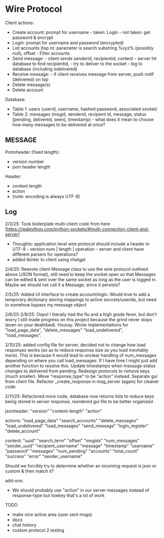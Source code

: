 # Wire Protocol

Client actions:

- Create account: prompt for username
        - taken: Login
        - not taken: get password & encrypt
- Login: prompt for username and password (encrypted)
- List accounts (top $n$): parameter is search substring %xyz% (possibly null), offset
        - Filter accounts
- Send message:
        - client sends senderid, recipientid, content
        - server hit database to find recipientid,
        - try to deliver to the socket
        - log to database (including isdelivered)
- Receive message:
        - if client receives message from server, push notif (delivered) on top
- Delete message(s)
- Delete account

Database:

- Table 1: users (userid, username, hashed password, associated socket)
- Table 2: messages (msgid, senderid, recipient id, message, status [pending, delivered, seen], timestamp)
        - what does it mean to choose how many messages to be delivered at once?

## MESSAGE

Protoheader (fixed length):

- version number
- json header length

Header:

- content length
- action
- (note: encoding is always UTF-8)

## Log

2/3/25: Took boilerplate multi-client code from here [https://realpython.com/python-sockets/#multi-connection-client-and-server]

- Thoughts: application level wire protocol should  include a header in UTF-8
        - version num | length | operation
        - server and client have different parsers for operations?
- added tkinter to client using chatgpt

2/4/25: Rewrote client Message class to use the wire protocol outlined above (JSON format), still need to keep the socket open so that Messages can be edited & sent over the same socket as long as the user is logged in. Maybe we should not call it a Message, since it persists?

2/5/25: Added UI interface to create account/login. Would love to add a temporary dictionary storing mappings to active soccets/userids, but need to somehow bypass my message object

2/6/25-2/9/25: Oops! I literally had the flu and a high grade fever, but don't worry I still made progress on this project because the grind never stops (even on your deathbed). Hooray. Wrote implementations for "load_page_data", "delete_messages" "load_undelivered", "load_messages".

2/10/25: added config file for server, decided not to change how load responses works (so as to reduce response size as you load inevitably more). This is because it would lead to unclear handling of num_messages depending on where you call load_messages. If I have time I might just add another function to resolve this. Update timestamps when message status changes to delivered from pending. Redesign protocols to remove keys (much smaller). Move "response_type" to be "action" instead. Separate gui from client file. Refactor _create_response in msg_server (again) for cleaner code.

2/11/25: Refactored more code, database now returns lists to reduce keys being stored in server response, reordered gui file to be better organized

jsonheader:
"version"
"content-length"
"action"

actions:
"load_page_data"
"search_accounts"
"delete_messages"
"load_undelivered"
"load_messages"
"send_message"
"login_register"
"delete_account"

content:
"uuid"
"search_term"
"offset"
"msgids"
"num_messages"
"sender_uuid"
"recipient_username"
"message"
"timestamp"
"username"
"password"
"messages"
"num_pending"
"accounts"
"total_count"
"success"
"error"
"sender_username"

Should we forcibly try to determine whether an incoming request is json or custom & then match it?

add-ons:

- We should probably use "action" in our server messages instead of response-type but lowkey that's a lot of work

TODO

- make nice active area (user sent msgs)
- docs
- chat history
- custom protocol 2 testing
